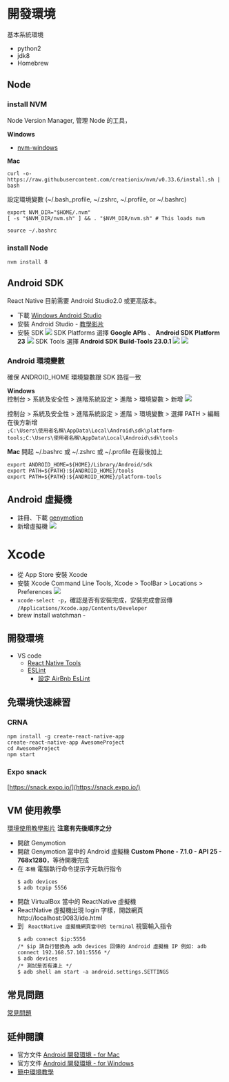 # 開發環境
基本系統環境

- python2
- jdk8
- Homebrew

## Node

### install NVM
Node Version Manager, 管理 Node 的工具，

**Windows**
- [nvm-windows](https://github.com/coreybutler/nvm-windows)

**Mac**
```
curl -o- https://raw.githubusercontent.com/creationix/nvm/v0.33.6/install.sh | bash
```

設定環境變數 (~/.bash_profile, ~/.zshrc, ~/.profile, or ~/.bashrc)
```
export NVM_DIR="$HOME/.nvm"
[ -s "$NVM_DIR/nvm.sh" ] && . "$NVM_DIR/nvm.sh" # This loads nvm
```

`source ~/.bashrc`

### install Node

```
nvm install 8
```

## Android SDK
React Native 目前需要 Android Studio2.0 或更高版本。

- 下載 [Windows Android Studio](https://developer.android.com/studio/index.html)
- 安裝 Android Studio - [教學影片](https://developer.android.com/studio/install.html)
- 安裝 SDK
![](./assets/androidstudio1.png)
SDK Platforms 選擇 **Google APIs** 、 **Android SDK Platform 23**
![](./assets/androidstudio2.png)
SDK Tools 選擇 **Android SDK Build-Tools 23.0.1**
![](./assets/androidstudio3.png)
![](./assets/androidstudio4.png)

### Android 環境變數
確保 ANDROID_HOME 環境變數跟 SDK 路徑一致  

**Windows**  
控制台 > 系統及安全性 > 進階系統設定 > 進階 > 環境變數 > 新增
![](./assets/androidhome.png)

控制台 > 系統及安全性 > 進階系統設定 > 進階 > 環境變數 > 選擇 PATH > 編輯
在後方新增  
`;C:\Users\使用者名稱\AppData\Local\Android\sdk\platform-tools;C:\Users\使用者名稱\AppData\Local\Android\sdk\tools`

**Mac**
開起 ~/.bashrc 或 ~/.zshrc 或 ~/.profile 在最後加上
```
export ANDROID_HOME=${HOME}/Library/Android/sdk
export PATH=${PATH}:${ANDROID_HOME}/tools
export PATH=${PATH}:${ANDROID_HOME}/platform-tools
```
## Android 虛擬機

- 註冊、下載 [genymotion](https://www.genymotion.com/pricing-and-licensing/)
- 新增虛擬機
![](./assets/genymotion1.jpg)

# Xcode
- 從 App Store 安裝 Xcode
- 安裝 Xcode Command Line Tools, Xcode > ToolBar > Locations > Preferences
![](./assets/xcode1.png)
- `xcode-select -p`，確認是否有安裝完成，安裝完成會回傳 `/Applications/Xcode.app/Contents/Developer`
- brew install watchman - 

## 開發環境
- VS code
  - [React Native Tools](https://marketplace.visualstudio.com/items?itemName=vsmobile.vscode-react-native)
  - [ESLint](https://marketplace.visualstudio.com/items?itemName=dbaeumer.vscode-eslint)
    - [設定 AirBnb EsLint](eslint.md)

## 免環境快速練習

### CRNA
```
npm install -g create-react-native-app
create-react-native-app AwesomeProject
cd AwesomeProject
npm start
```

### Expo snack
[https://snack.expo.io/](https://snack.expo.io/)

## VM 使用教學

[環境使用教學影片](https://youtu.be/2m7YyRycMhE)
**注意有先後順序之分**
- 開啟 Genymotion
- 開啟 Genymotion 當中的 Android 虛擬機 **Custom Phone - 7.1.0 - API 25 - 768x1280**，等待開機完成
- 在 `本機` 電腦執行命令提示字元執行指令
  ```
  $ adb devices
  $ adb tcpip 5556
  ```
- 開啟 VirtualBox 當中的 ReactNative 虛擬機 
- ReactNative 虛擬機出現 login 字樣，開啟網頁 http://localhost:9083/ide.html
- 到 ` ReactNative 虛擬機網頁當中的 terminal` 視窗輸入指令
  ```
  $ adb connect $ip:5556
  /* $ip 請自行替換為 adb devices 回傳的 Android 虛擬機 IP 例如: adb connect 192.168.57.101:5556 */
  $ adb devices
  /* 測試是否有連上 */
  $ adb shell am start -a android.settings.SETTINGS
  ```

## 常見問題
[常見問題](http://bbs.reactnative.cn/topic/130/%E6%96%B0%E6%89%8B%E6%8F%90%E9%97%AE%E5%89%8D%E5%85%88%E6%9D%A5%E8%BF%99%E9%87%8C%E7%9C%8B%E7%9C%8B-react-native%E7%9A%84%E5%B8%B8%E8%A7%81%E9%97%AE%E9%A2%98)

## 延伸閱讀
* 官方文件 [Android 開發環境 - for Mac](http://facebook.github.io/react-native/releases/0.44/docs/getting-started.html#android-development-environment)
* 官方文件 [Android 開發環境 - for Windows](http://facebook.github.io/react-native/releases/0.44/docs/getting-started.html#android-development-environment)
* [簡中環境教學](http://reactnative.cn/docs/0.47/getting-started.html)
